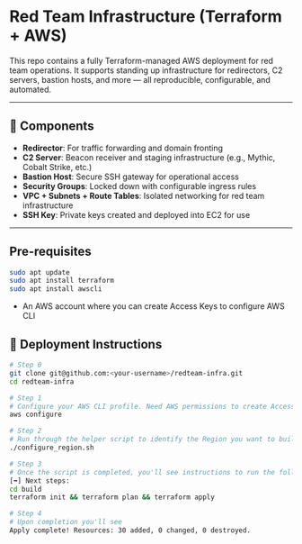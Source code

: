 # Red Team Infrastructure (Terraform + AWS)

This repo contains a fully Terraform-managed AWS deployment for red team operations. It supports standing up infrastructure for redirectors, C2 servers, bastion hosts, and more — all reproducible, configurable, and automated.

---

## 🧩 Components

- **Redirector**: For traffic forwarding and domain fronting
- **C2 Server**: Beacon receiver and staging infrastructure (e.g., Mythic, Cobalt Strike, etc.)
- **Bastion Host**: Secure SSH gateway for operational access
- **Security Groups**: Locked down with configurable ingress rules
- **VPC + Subnets + Route Tables**: Isolated networking for red team infrastructure
- **SSH Key**: Private keys created and deployed into EC2 for use

---

## Pre-requisites
```bash
sudo apt update
sudo apt install terraform
sudo apt install awscli
```
- An AWS account where you can create Access Keys to configure AWS CLI 


## 🚀 Deployment Instructions

```bash
# Step 0
git clone git@github.com:<your-username>/redteam-infra.git
cd redteam-infra

# Step 1
# Configure your AWS CLI profile. Need AWS permissions to create Access Keys.
aws configure

# Step 2
# Run through the helper script to identify the Region you want to build your infrastructure
./configure_region.sh

# Step 3
# Once the script is completed, you'll see instructions to run the following in your terminal. Type "yes" when prompted.
[➡] Next steps:
cd build
terraform init && terraform plan && terraform apply

# Step 4
# Upon completion you'll see
Apply complete! Resources: 30 added, 0 changed, 0 destroyed.

